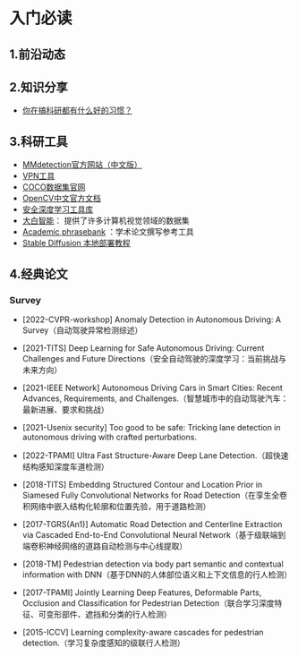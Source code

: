 # 入门必读



## 1.前沿动态



## 2.知识分享

- [你在搞科研都有什么好的习惯？](https://mp.weixin.qq.com/s/MVnr8sV0i2qXjSGT2xmJ2w)



## 3.科研工具

- [MMdetection官方网站（中文版）](https://mmdetection.readthedocs.io/zh_CN/latest/overview.html)
- [VPN工具](https://v1.fastlink-aff02.com/user)
- [COCO数据集官网](https://cocodataset.org/#home)
- [OpenCV中文官方文档](https://www.woshicver.com/)
- [安全深度学习工具库](https://sdle2018.github.io/SDLE/V1.1/en/Repository.html)
- [大白智能](https://www.jiangdabai.com/)： 提供了许多计算机视觉领域的数据集
- [Academic phrasebank](https://www.phrasebank.manchester.ac.uk/introducing-work/) ：学术论文撰写参考工具
- [Stable Diffusion 本地部署教程](https://www.bilibili.com/read/cv18292916/)



## 4.经典论文

### Survey

- [2022-CVPR-workshop] Anomaly Detection in Autonomous Driving: A Survey（自动驾驶异常检测综述）
- [2021-TITS] Deep Learning for Safe Autonomous Driving: Current Challenges and Future Directions（安全自动驾驶的深度学习：当前挑战与未来方向）
- [2021-IEEE Network] Autonomous Driving Cars in Smart Cities: Recent Advances, Requirements, and Challenges.（智慧城市中的自动驾驶汽车：最新进展、要求和挑战）



- [2021-Usenix security] Too good to be safe: Tricking lane detection in autonomous driving with crafted perturbations.
- [2022-TPAMI] Ultra Fast Structure-Aware Deep Lane Detection.（超快速结构感知深度车道检测）
- [2018-TITS] Embedding Structured Contour and Location Prior in Siamesed Fully Convolutional Networks for Road Detection（在孪生全卷积网络中嵌入结构化轮廓和位置先验，用于道路检测）
- [2017-TGRS(An1)] Automatic Road Detection and Centerline Extraction via Cascaded End-to-End Convolutional Neural Network（基于级联端到端卷积神经网络的道路自动检测与中心线提取）

- [2018-TM] Pedestrian detection via body part semantic and contextual information with DNN（基于DNN的人体部位语义和上下文信息的行人检测）
- [2017-TPAMI] Jointly Learning Deep Features, Deformable Parts, Occlusion and Classification for Pedestrian Detection（联合学习深度特征、可变形部件、遮挡和分类的行人检测）
- [2015-ICCV] Learning complexity-aware cascades for pedestrian detection.（学习复杂度感知的级联行人检测）